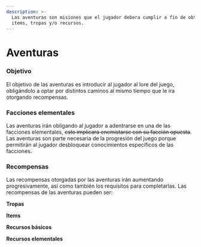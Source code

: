 ```yaml
---
description: >-
  Las aventuras son misiones que el jugador debera cumplir a fin de obtener
  items, tropas y/o recursos.
---
```


# Aventuras

### Objetivo

El objetivo de las aventuras es introducir al jugador al lore del juego, obligándolo a optar por distintos caminos al mismo tiempo que le ira otorgando recompensas.

### Facciones elementales

Las aventuras irán obligando al jugador a adentrarse en una de las facciones elementales, ~~esto implicara enemistarse con su facción opuesta~~. Las aventuras son parte necesaria de la progresión del juego porque permitirán al jugador desbloquear conocimientos específicos de las facciones.

### Recompensas

Las recompensas otorgadas por las aventuras irán aumentando progresivamente, así como también los requisitos para completarlas. Las recompensas de las aventuras pueden ser:

**Tropas**

**Items**

**Recursos básicos**

**Recursos elementales**
